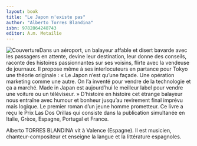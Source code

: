 ```yaml
---
layout: book
title: "Le Japon n'existe pas"
author: "Alberto Torres Blandina"
isbn: 9782864248743
editor: A.m. Metailie
---
```


![Couverture](/img/9782864248743.jpg)Dans un aéroport, un balayeur affable et disert bavarde avec les passagers en attente, devine leur destination, leur donne des conseils, raconte des histoires passionnantes sur ses voisins, flirte avec la vendeuse de journaux. Il propose même à ses interlocuteurs en partance pour Tokyo une théorie originale : « Le Japon n’est qu’une façade. Une opération marketing comme une autre. On l’a inventé pour vendre de la technologie et ça a marché. Made in Japan est aujourd’hui le meilleur label pour vendre une voiture ou un téléviseur. »
D’histoire en histoire cet étrange balayeur nous entraîne avec humour et bonheur jusqu’au revirement final imprévu mais logique.
Le premier roman d’un jeune homme prometteur.
Ce livre a reçu le Prix Las Dos Orillas qui consiste dans la publication simultanée en Italie, Grèce, Espagne, Portugal et France.

Alberto TORRES BLANDINA vit à Valence (Espagne). Il est musicien, chanteur-compositeur et enseigne la langue et la littérature espagnoles.